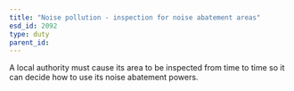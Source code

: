```yaml
---
title: "Noise pollution - inspection for noise abatement areas"
esd_id: 2092
type: duty
parent_id:  
---
```


A local authority must cause its area to be inspected from time to time so it can decide how to use its noise abatement powers.

